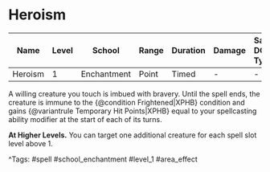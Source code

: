 # Heroism

| Name | Level | School | Range | Duration | Damage | Save DC & Type |
|------|-------|--------|-------|----------|--------|----------------|
| Heroism | 1 | Enchantment | Point | Timed | - | - |

A willing creature you touch is imbued with bravery. Until the spell ends, the creature is immune to the {@condition Frightened|XPHB} condition and gains {@variantrule Temporary Hit Points|XPHB} equal to your spellcasting ability modifier at the start of each of its turns.

**At Higher Levels.** You can target one additional creature for each spell slot level above 1.

^Tags: #spell #school_enchantment #level_1 #area_effect